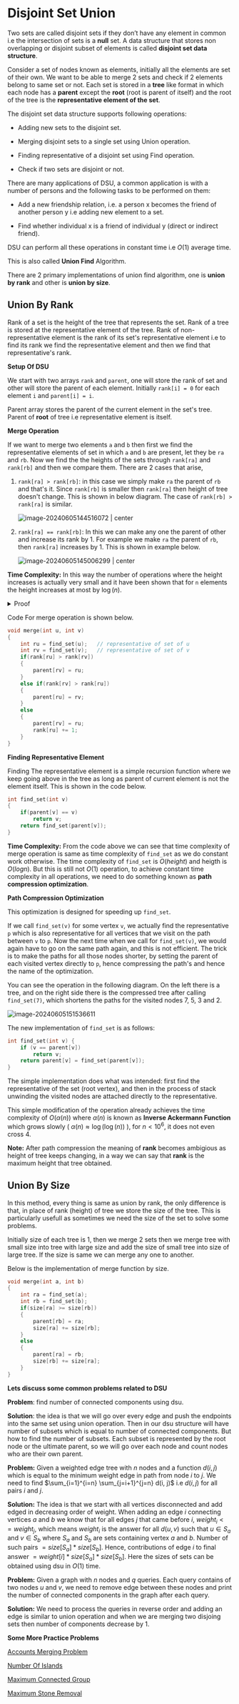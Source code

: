 # Disjoint Set Union

Two sets are called disjoint sets if they don’t have any element in common i.e the intersection of sets is a **null** set. A data structure that stores non overlapping or disjoint subset of elements is called **disjoint set data structure**.

Consider a set of nodes known as elements, initially all the elements are set of their own. We want to be able to merge $2$ sets and check if $2$ elements belong to same set or not. Each set is stored in a **tree** like format in which each node has a **parent** except the **root** (root is parent of itself) and the root of the tree is the **representative element of the set**.

The disjoint set data structure supports following operations:

* Adding new sets to the disjoint set.

* Merging disjoint sets to a single set using Union operation.

* Finding representative of a disjoint set using Find operation.

* Check if two sets are disjoint or not.

There are many applications of DSU, a common application is with a number of persons and the following tasks to be performed on them:

* Add a new friendship relation, i.e. a person x becomes the friend of another person y i.e adding new element to a set.

* Find whether individual x is a friend of individual y (direct or indirect friend).

DSU can perform all these operations in constant time i.e $O(1)$ average time.

This is also called **Union Find** Algorithm.

There are 2 primary implementations of union find algorithm, one is **union by rank** and other is **union by size**.

## Union By Rank

Rank of a set is the height of the tree that represents the set. Rank of a tree is stored at the representative element of the tree. Rank of non-representative element is the rank of its set's representative element i.e to find its rank we find the representative element and then we find that representative's rank.

**Setup Of DSU**

We start with two arrays `rank` and `parent`, one will store the rank of set and other will store the parent of each element. Initially `rank[i] = 0` for each element `i` and `parent[i] = i`. 

Parent array stores the parent of the current element in the set's tree. Parent of **root** of tree i.e representative element is itself.

**Merge Operation**

If we want to merge two elements `a` and `b` then first we find the representative elements of set in which `a` and `b` are present, let they be `ra` and `rb`. Now we find the the heights of the sets through `rank[ra]` and `rank[rb]` and then we compare them. There are 2 cases that arise,

1. `rank[ra] > rank[rb]`: in this case we simply make `ra` the parent of `rb` and that's it. Since `rank[rb]` is smaller then `rank[ra]` then height of tree doesn't change. This is shown in below diagram. The case of `rank[rb] > rank[ra]` is similar.

   ![image-20240605144516072 | center](./image-20240605144516072.png)

2. `rank[ra] == rank[rb]`: In this we can make any one the parent of other and increase its rank by $1$. For example we make `ra` the parent of `rb`, then `rank[ra]` increases by $1$. This is shown in example below.

   ![image-20240605145006299 | center](./image-20240605145006299.png)

**Time Complexity:** In this way the number of operations where the height increases is actually very small and it have been shown that for `n` elements the height increases at most by $\log(n)$​​​.

<details>
	<summary>Proof</summary>
    <br>
    Minimum nodes required to get rank <b>1</b> is <b>2</b>. And minimum number of nodes required to get a rank of 2 is <code>2 * minimum nodes for rank 1 = 2 * 2 = 4</code>. Minimum number of node to get rank 3 is <code>2 * minimum nodes for rank 2 = 2 * 4 = 8</code> and so on.
    <br><br>
    Hence we can say that to get rank of <b>i</b> we need need <b>2<sup>i</sup></b> nodes.
</details>

Code For merge operation is shown below.

```c++
void merge(int u, int v)
{
    int ru = find_set(u);	// representative of set of u
    int rv = find_set(v);	// representative of set of v
    if(rank[ru] > rank[rv])
    {
        parent[rv] = ru;
    }
    else if(rank[rv] > rank[ru])
    {
        parent[ru] = rv;
    }
    else
    {
        parent[rv] = ru;
        rank[ru] += 1;
    }
}
```

**Finding Representative Element**

Finding The representative element is a simple recursion function where we keep going above in the tree as long as parent of current element is not the element itself. This is shown in the code below.

```c++
int find_set(int v)
{
    if(parent[v] == v)
        return v;
   	return find_set(parent[v]);
}
```

**Time Complexity:** From the code above we can see that time complexity of merge operation is same as time complexity of `find_set` as we do constant work otherwise. The time complexity of `find_set` is $O(height)$ and heigth is $O(logn)$. But this is still not $O(1)$ operation, to achieve constant time complexity in all operations, we need to do something known as **path compression optimization**.

**Path Compression Optimization**

This optimization is designed for speeding up `find_set`.

If we call `find_set(v)` for some vertex `v`, we actually find the representative `p` which is also representative for all vertices that we visit on the path between `v` to `p`. Now the next time when we call for `find_set(v)`, we would again have to go on the same path again, and this is not efficient. The trick is to make the paths for all those nodes shorter, by setting the parent of each visited vertex directly to `p`, hence compressing the path's and hence the name of the optimization.

You can see the operation in the following diagram. On the left there is a tree, and on the right side there is the compressed tree after calling `find_set(7)`, which shortens the paths for the visited nodes 7, 5, 3 and 2.

![image-20240605151536611](./image-20240605151536611.png)

The new implementation of `find_set` is as follows:

```c++
int find_set(int v) {
    if (v == parent[v])
        return v;
    return parent[v] = find_set(parent[v]);
}
```

The simple implementation does what was intended: first find the representative of the set (root vertex), and then in the  process of stack unwinding the visited nodes are attached directly to  the representative.

This simple modification of the operation already achieves the time complexity of $O(\alpha(n))$ where $\alpha(n)$ is known as **Inverse Ackermann Function** which grows slowly ( $\alpha(n) \approx \log(\log(n))$ ), for $n < 10^6$, it does not even cross $4$​.

**Note:** After path compression the meaning of **rank** becomes ambigious as height of tree keeps changing, in a way we can say that **rank** is the maximum height that tree obtained.

## Union By Size

In this method, every thing is same as union by rank, the only difference is that, in place of rank (height) of tree we store the size of the tree. This is particularly usefull as sometimes we need the size of the set to solve some problems.

Initially size of each tree is $1$, then we merge $2$ sets then we merge tree with small size into tree with large size and add the size of small tree into size of large tree. If the size is same we can merge any one to another.

Below is the implementation of merge function by size.

```c++
void merge(int a, int b)
{
    int ra = find_set(a);
    int rb = find_set(b);
    if(size[ra] >= size[rb])
    {
        parent[rb] = ra;
        size[ra] += size[rb];
    }
    else
    {
        parent[ra] = rb;
        size[rb] += size[ra];
    }
}
```

**Lets discuss some common problems related to DSU**

**Problem**: find number of connected components using dsu.

**Solution**: the idea is that we will go over every edge and push the endpoints into the same set using union operation. Then in our dsu structure will have number of subsets which is equal to number of connected components. But how to find the number of subsets. Each subset is represented by the root node or the ultimate parent, so we will go over each node and count nodes who are their own parent.

**Problem:** Given a weighted edge tree with $n$ nodes and a function $d(i, j)$ which is equal to the minimum weight edge in path from node $i$ to $j$. We need to find $\sum_{i=1}^{i=n} \sum_{j=i+1}^{j=n} d(i, j)$ i.e $d(i, j)$ for all pairs $i$ and $j$​.

**Solution:** The idea is that we start with all vertices disconnected and add edged in decreasing order of weight. When adding an edge $i$ connecting vertices $a$ and $b$ we know that for all edges $j$ that came before $i$, $weight_i <= weight_j$, which means $weight_i$ is the answer for all $d(u,v)$ such that $u \in S_a$ and $v \in S_b$ where $S_a$ and $S_b$ are sets containing vertex $a$ and $b$. Number of such pairs $= size[S_a] * size[S_b]$. Hence, contributions of edge $i$ to final answer $= weight[i] * size[S_a] * size[S_b]$. Here the sizes of sets can be obtained using dsu in $O(1)$ time.

**Problem:** Given a graph with $n$ nodes and $q$ queries. Each query contains of two nodes $u$ and $v$, we need to remove edge between these nodes and print the number of connected components in the graph after each query.

**Solution:** We need to process the queries in reverse order and adding an edge is similar to union operation and when we are merging two disjoing sets then number of components decrease by $1$.

**Some More Practice Problems**

[Accounts Merging Problem](https://practice.geeksforgeeks.org/problems/account-merge/1)

[Number Of Islands](https://practice.geeksforgeeks.org/problems/number-of-islands/1)

[Maximum Connected Group](https://practice.geeksforgeeks.org/problems/maximum-connected-group/1)

[Maximum Stone Removal](https://practice.geeksforgeeks.org/problems/maximum-stone-removal-1662179442/1)